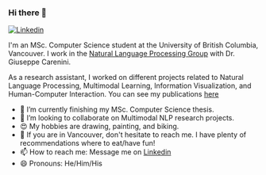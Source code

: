 ### Hi there 👋

[![Linkedin](https://img.shields.io/badge/-LinkedIn-blue?style=flat&logo=Linkedin&logoColor=white&link=https://www.linkedin.com/in/felipegonzalezpizarro/)](https://www.linkedin.com/in/felipegonzalezpizarro/)

I'm an MSc. Computer Science student at the University of British Columbia, Vancouver. I work in the [Natural Language Processing Group](https://nlp.cs.ubc.ca/)  with Dr. Giuseppe Carenini. 

As a research assistant, I worked on different projects related to Natural Language Processing, Multimodal Learning, Information Visualization, and Human-Computer Interaction.  You can see my publications [here](https://scholar.google.com/citations?user=DXmTuHwAAAAJ&hl) 

- 🔭 I’m currently finishing my MSc. Computer Science thesis. 
- 👯 I’m looking to collaborate on Multimodal NLP research projects. 
- 😍 My hobbies are drawing, painting, and biking.
- 💬 If you are in Vancouver, don't hesitate to reach me. I have plenty of recommendations where to eat/have fun!
- 📫 How to reach me: Message me on [Linkedin](https://www.linkedin.com/in/felipegonzalezpizarro/)
- 😄 Pronouns: He/Him/His
